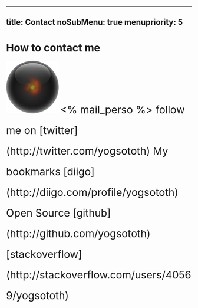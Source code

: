 ----- 
title: Contact
noSubMenu: true
menupriority: 5
-----
# How to contact me

<img src="/Scratch/img/about/avatar.png" alt="Avatar" class="left"/>

<span style="font-size: 2em; line-height: 2em">
<% mail_perso %>  
  follow me on [twitter](http://twitter.com/yogsototh)  
  My bookmarks [diigo](http://diigo.com/profile/yogsototh)  
  Open Source [github](http://github.com/yogsototh)  
[stackoverflow](http://stackoverflow.com/users/40569/yogsototh)  
</span>
<div class="flush"></div>

